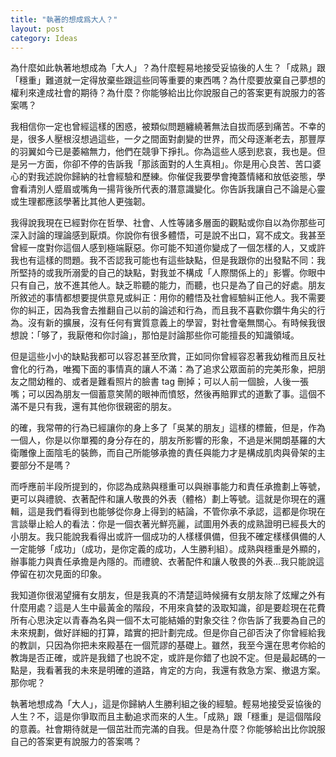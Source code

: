 ```yaml
---
title: "執著的想成爲大人？"
layout: post
category: Ideas
---
```


為什麼如此執著地想成為「大人」？為什麼輕易地接受妥協後的人生？「成熟」跟「穩重」難道就一定得放棄些跟這些同等重要的東西嗎？為什麼要放棄自己夢想的權利來達成社會的期待？為什麼？你能够給出比你說服自己的答案更有說服力的答案嗎？

我相信你一定也曾經這樣的困惑，被類似問題纏繞著無法自拔而感到痛苦。不幸的是，很多人壓根沒想過這些，一夕之間面對劇變的世界，而父母逐漸老去，那豐厚的羽翼如今已是萎縮無力，他們在競爭下掙扎。你為這些人感到悲哀，我也是。但是另一方面，你卻不停的告訴我「那該面對的人生真相」。你是用心良苦、苦口婆心的對我述說你歸納的社會經驗和歷練。你催促我要學會掩蓋情緒和放低姿態，學會看清別人蹙眉或嘴角一揚背後所代表的潛意識變化。你告訴我讓自己不論是心靈或生理都應該學著比其他人更強韌。

我得說我現在已經對你在哲學、社會、人性等諸多層面的觀點或你自以為你那些可深入討論的理論感到厭煩。你說你有很多體悟，可是說不出口，寫不成文。我甚至曾經一度對你這個人感到極端厭惡。你可能不知道你變成了一個怎樣的人，又或許我也有這樣的問題。我不否認我可能也有這些缺點，但是我跟你的出發點不同：我所堅持的或我所溺愛的自己的缺點，對我並不構成「人際關係上的」影響。你眼中只有自己，放不進其他人。缺乏聆聽的能力，而聽，也只是為了自己的好處。朋友所敘述的事情都想要提供意見或糾正：用你的體悟及社會經驗糾正他人。我不需要你的糾正，因為我會去推翻自己以前的論述和行為，而且我不喜歡你鑽牛角尖的行為。沒有新的擴展，沒有任何有實質意義上的學習，對社會毫無關心。有時候我很想說：「够了，我厭倦和你討論」，那怕是討論那些你可能擅長的知識領域。

但是這些小小的缺點我都可以容忍甚至欣賞，正如同你曾經容忍著我幼稚而且反社會化的行為，唯獨下面的事情真的讓人不滿：為了追求公眾面前的完美形象，把朋友之間幼稚的、或者是難看照片的臉書 tag 刪掉；可以人前一個臉，人後一張嘴；可以因為朋友一個蓄意笑鬧的眼神而憤怒，然後再賠罪式的道歉了事。這個不滿不是只有我，還有其他你很親密的朋友。

的確，我常帶的行為已經讓你的身上多了「吳某的朋友」這樣的標籤，但是，作為一個人，你是以你單獨的身分存在的，朋友所影響的形象，不過是米開朗基羅的大衛雕像上面陰毛的裝飾，而自己所能够承擔的責任與能力才是構成肌肉與骨架的主要部分不是嗎？

而呼應前半段所提到的，你認為成熟與穩重可以與辦事能力和責任承擔劃上等號，更可以與禮貌、衣著配件和讓人敬畏的外表（體格）劃上等號。這就是你現在的邏輯，這是我們看得到也能够從你身上得到的結論，不管你承不承認，這都是你現在言談舉止給人的看法：你是一個衣著光鮮亮麗，試圖用外表的成熟證明已經長大的小朋友。我只能說我看得出或許一個成功的人樣樣俱備，但我不確定樣樣俱備的人一定能够「成功」（成功，是你定義的成功，人生勝利組）。成熟與穩重是外顯的，辦事能力與責任承擔是內隱的。而禮貌、衣著配件和讓人敬畏的外表…我只能說這停留在初次見面的印象。

我知道你很渴望擁有女朋友，但是我真的不清楚這時候擁有女朋友除了炫耀之外有什麼用處？這是人生中最黃金的階段，不用來貪婪的汲取知識，卻是要趁現在花費所有心思決定以青春為名與一個不太可能結婚的對象交往？你告訴了我要為自己的未來規劃，做好詳細的打算，踏實的把計劃完成。但是你自己卻否決了你曾經給我的教訓，只因為你把未來殿基在一個荒謬的基礎上。雖然，我至今還在思考你給的教誨是否正確，或許是我錯了也說不定，或許是你錯了也說不定。但是最起碼的一點是，我看著我的未來是明確的道路，肯定的方向，我還有救急方案、撤退方案。那你呢？

執著地想成為「大人」，這是你歸納人生勝利組之後的經驗。輕易地接受妥協後的人生？不，這是你爭取而且主動追求而來的人生。「成熟」跟「穩重」是這個階段的意義。社會期待就是一個茁壯而完滿的自我。但是為什麼？你能够給出比你說服自己的答案更有說服力的答案嗎？
